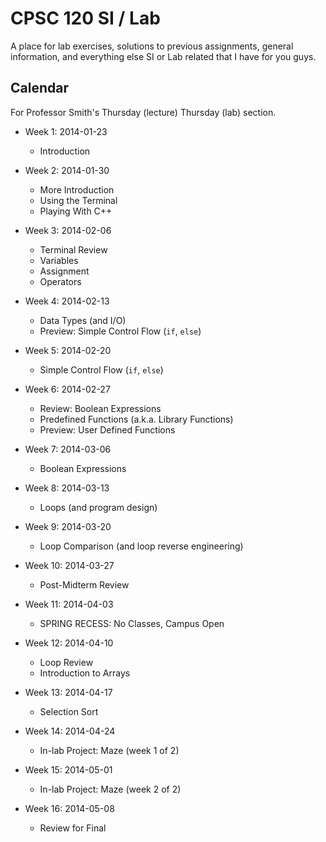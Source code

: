 # CPSC 120 SI / Lab

A place for lab exercises, solutions to previous assignments, general
information, and everything else SI or Lab related that I have for you guys.


## Calendar

For Professor Smith's Thursday (lecture) Thursday (lab) section.

- Week  1: 2014-01-23
    - Introduction

- Week  2: 2014-01-30
    - More Introduction
    - Using the Terminal
    - Playing With C++

- Week  3: 2014-02-06
    - Terminal Review
    - Variables
    - Assignment
    - Operators

- Week  4: 2014-02-13
    - Data Types (and I/O)
    - Preview: Simple Control Flow (`if`, `else`)

- Week  5: 2014-02-20
    - Simple Control Flow (`if`, `else`)

- Week  6: 2014-02-27
    - Review: Boolean Expressions
    - Predefined Functions (a.k.a. Library Functions)
    - Preview: User Defined Functions

- Week  7: 2014-03-06
    - Boolean Expressions

- Week  8: 2014-03-13
    - Loops (and program design)

- Week  9: 2014-03-20
    - Loop Comparison (and loop reverse engineering)

- Week 10: 2014-03-27
    - Post-Midterm Review

- Week 11: 2014-04-03
    - SPRING RECESS: No Classes, Campus Open

- Week 12: 2014-04-10
    - Loop Review
    - Introduction to Arrays

- Week 13: 2014-04-17
    - Selection Sort

- Week 14: 2014-04-24
    - In-lab Project: Maze (week 1 of 2)

- Week 15: 2014-05-01
    - In-lab Project: Maze (week 2 of 2)

- Week 16: 2014-05-08
    - Review for Final

